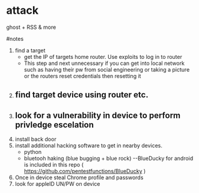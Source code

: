 # attack
ghost + RSS &amp; more

#notes
1. find a target
    -  get the IP of targets home router. Use exploits to log in to router
    -  This step and next unnecessary if you can get into local network such 
    as having their pw from social engineering or taking a picture or the routers
     reset credentials then resetting it
2. find target device using router etc.
    -   
3. look for a vulnerability in device to perform privledge escelation
    -
4. install back door
5. install additional hacking software to get in nearby devices. 
    - python
    - bluetooh haking (blue bugging + blue rock)
    --BlueDucky for android is included in this repo ( https://github.com/pentestfunctions/BlueDucky )
4. Once in device steal Chrome profile and passwords
5. look for appleID UN/PW on device